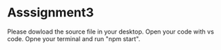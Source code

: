 # Asssignment3
Please dowload the source file in your desktop.
Open your code with vs code.
Opne your terminal and run "npm start".
